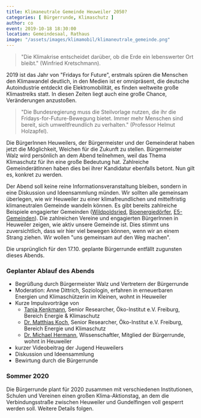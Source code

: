 ```yaml
---
title: Klimaneutrale Gemeinde Heuweiler 2050?
categories: [ Bürgerrunde, Klimaschutz ]
author: co
event: 2019-10-18 18:30:00
location: Gemeindesaal, Rathaus
image: "/assets/images/klimamobil/klimaneutrale_gemeinde.png"
---
```


> "Die Klimakrise entscheidet darüber, ob die Erde ein lebenswerter Ort bleibt." (Winfried Kretschmann). 

2019 ist das Jahr von "Fridays for Future", erstmals spüren die Menschen den Klimawandel deutlich, in den Medien ist er omnipräsent, die deutsche Autoindustrie entdeckt die Elektromobilität, es finden weltweite große Klimastreiks statt. In diesen Zeiten liegt auch eine große Chance, Veränderungen anzustoßen. 

> "Die Bundesregierung muss die Steilvorlage nutzen, die ihr die Fridays-for-Future-Bewegung bietet. Immer mehr Menschen sind bereit, sich umweltfreundlich zu verhalten." (Professor Helmut Holzapfel). 

Die BürgerInnen Heuweilers, der Bürgermeister und der Gemeinderat haben jetzt die Möglichkeit, Weichen für die Zukunft zu stellen. Bürgermeister Walz wird persönlich an dem Abend teilnehmen, weil das Thema Klimaschutz für ihn eine große Bedeutung hat. Zahlreiche GemeinderätInnen haben dies bei ihrer Kandidatur ebenfalls betont. Nun gilt es, konkret zu werden.

Der Abend soll keine reine Informationsveranstaltung bleiben, sondern in eine Diskussion und Ideensammlung münden. Wir sollten alle gemeinsam überlegen, wie wir Heuweiler zu einer klimafreundlichen und mittelfristig klimaneutralen Gemeinde wandeln können. Es gibt bereits zahlreiche Beispiele engagierter Gemeinden ([Wildpoldsried](https://www.wildpoldsried.de), [Bioenergiedörfer](https://www.solarcomplex.de/energieanlagen/bioenergiedoerfer.html), [E5-Gemeinden](https://www.e5-gemeinden.at/)). Die zahlreichen Vereine und engagierten BürgerInnen in Heuweiler zeigen, wie aktiv unsere Gemeinde ist. Dies stimmt uns zuversichtlich, dass wir hier viel bewegen können, wenn wir an einem Strang ziehen. Wir wollen "uns gemeinsam auf den Weg machen".

Die ursprünglich für den 17.10. geplante Bürgerrunde entfällt zugunsten dieses Abends.

### Geplanter Ablauf des Abends

* Begrüßung durch Bürgermeister Walz und Vertretern der Bürgerrunde
* Moderation: Anne Dittrich, Soziologin, erfahren in erneuerbaren Energien und Klimaschützerin im Kleinen, wohnt in Heuweiler
* Kurze Impulsvorträge von
  * [Tanja Kenkmann](https://www.oeko.de/das-institut/team/tanja-kenkmann/), Senior Researcher, Öko-Institut e.V. Freiburg, Bereich Energie & Klimaschutz 
  * [Dr. Matthias Koch](https://www.oeko.de/das-institut/team/matthias-koch/), Senior Researcher, Öko-Institut e.V. Freiburg, Bereich Energie und Klimaschutz 
  * [Dr. Michael Hermann](https://www.ise.fraunhofer.de/de/ueber-uns/mitarbeiterprofile/hermann-michael.html), Wissenschaftler, Mitglied der Bürgerrunde, wohnt in Heuweiler
* kurzer Videobeitrag der Jugend Heuweilers
* Diskussion und Ideensammlung
* Bewirtung durch die Bürgerrunde

### Sommer 2020

Die Bürgerrunde plant für 2020 zusammen mit verschiedenen Institutionen, Schulen und Vereinen einen großen Klima-Aktionstag, an dem die Verbindungsstraße zwischen Heuweiler und Gundelfingen voll gesperrt werden soll. Weitere Details folgen.
